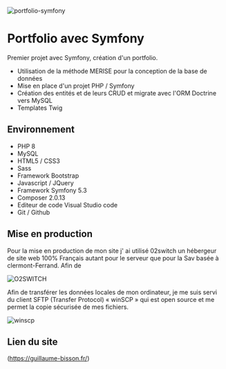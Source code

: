 ![portfolio-symfony](https://user-images.githubusercontent.com/79690181/142198315-91e51488-c2e3-4c68-be68-64bd1e5f6b8f.png)

# Portfolio avec Symfony

Premier projet avec Symfony, création d'un portfolio.

* Utilisation de la méthode MERISE pour la conception de la base de données
* Mise en place d'un projet PHP / Symfony
* Création des entités et de leurs CRUD et migrate avec l'ORM Doctrine vers MySQL
* Templates Twig

## Environnement

* PHP 8
* MySQL
* HTML5 / CSS3
* Sass
* Framework Bootstrap
* Javascript / JQuery
* Framework Symfony 5.3
* Composer 2.0.13
* Editeur de code Visual Studio code
* Git / Github

## Mise en production

Pour la mise en production de mon site j' ai utilisé 02switch un hébergeur de site web
100% Français autant pour le serveur que pour la Sav basée à clermont-Ferrand.
Afin de

![O2SWITCH](https://user-images.githubusercontent.com/79690181/142199551-467e9e87-02ce-486e-9c75-16f3d02a28ba.png)

Afin de transférer les données locales de mon ordinateur, je me suis servi du client
SFTP (Transfer Protocol) « winSCP » qui est open source et me permet la copie
sécurisée de mes fichiers.

![winscp](https://user-images.githubusercontent.com/79690181/142199577-2df3b560-e1ec-4727-8282-02d8385109f8.png)


## Lien du site

(https://guillaume-bisson.fr/)

